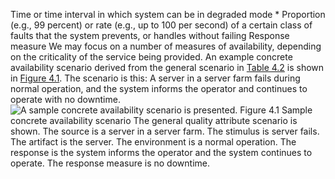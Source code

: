 Time or time interval in which system can be in degraded mode *  Proportion (e.g., 99 percent) or rate (e.g., up to 100 per second) of a certain class of faults that the system prevents, or handles without failing Response measure We may focus on a number of measures of availability, depending on the criticality of the service being provided. An example concrete availability scenario derived from the general scenario in [Table 4.2](ch04.xhtml#ch04tab02) is shown in [Figure 4.1](ch04.xhtml#ch04fig01). The scenario is this: A server in a server farm fails during normal operation, and the system informs the operator and continues to operate with no downtime. ![A sample concrete availability scenario is presented.](graphics/04fig01.jpg) Figure 4.1 Sample concrete availability scenario The general quality attribute scenario is shown. The source is a server in a server farm. The stimulus is server fails. The artifact is the server. The environment is a normal operation. The response is the system informs the operator and the system continues to operate. The response measure is no downtime.